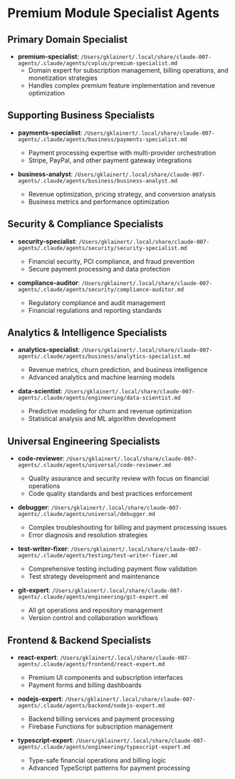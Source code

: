 # Premium Module Specialist Agents

## Primary Domain Specialist
- **premium-specialist**: `/Users/gklainert/.local/share/claude-007-agents/.claude/agents/cvplus/premium-specialist.md`
  - Domain expert for subscription management, billing operations, and monetization strategies
  - Handles complex premium feature implementation and revenue optimization

## Supporting Business Specialists
- **payments-specialist**: `/Users/gklainert/.local/share/claude-007-agents/.claude/agents/business/payments-specialist.md`
  - Payment processing expertise with multi-provider orchestration
  - Stripe, PayPal, and other payment gateway integrations

- **business-analyst**: `/Users/gklainert/.local/share/claude-007-agents/.claude/agents/business/business-analyst.md`
  - Revenue optimization, pricing strategy, and conversion analysis
  - Business metrics and performance optimization

## Security & Compliance Specialists
- **security-specialist**: `/Users/gklainert/.local/share/claude-007-agents/.claude/agents/security/security-specialist.md`
  - Financial security, PCI compliance, and fraud prevention
  - Secure payment processing and data protection

- **compliance-auditor**: `/Users/gklainert/.local/share/claude-007-agents/.claude/agents/security/compliance-auditor.md`
  - Regulatory compliance and audit management
  - Financial regulations and reporting standards

## Analytics & Intelligence Specialists
- **analytics-specialist**: `/Users/gklainert/.local/share/claude-007-agents/.claude/agents/business/analytics-specialist.md`
  - Revenue metrics, churn prediction, and business intelligence
  - Advanced analytics and machine learning models

- **data-scientist**: `/Users/gklainert/.local/share/claude-007-agents/.claude/agents/engineering/data-scientist.md`
  - Predictive modeling for churn and revenue optimization
  - Statistical analysis and ML algorithm development

## Universal Engineering Specialists
- **code-reviewer**: `/Users/gklainert/.local/share/claude-007-agents/.claude/agents/universal/code-reviewer.md`
  - Quality assurance and security review with focus on financial operations
  - Code quality standards and best practices enforcement

- **debugger**: `/Users/gklainert/.local/share/claude-007-agents/.claude/agents/universal/debugger.md`
  - Complex troubleshooting for billing and payment processing issues
  - Error diagnosis and resolution strategies

- **test-writer-fixer**: `/Users/gklainert/.local/share/claude-007-agents/.claude/agents/testing/test-writer-fixer.md`
  - Comprehensive testing including payment flow validation
  - Test strategy development and maintenance

- **git-expert**: `/Users/gklainert/.local/share/claude-007-agents/.claude/agents/engineering/git-expert.md`
  - All git operations and repository management
  - Version control and collaboration workflows

## Frontend & Backend Specialists
- **react-expert**: `/Users/gklainert/.local/share/claude-007-agents/.claude/agents/frontend/react-expert.md`
  - Premium UI components and subscription interfaces
  - Payment forms and billing dashboards

- **nodejs-expert**: `/Users/gklainert/.local/share/claude-007-agents/.claude/agents/backend/nodejs-expert.md`
  - Backend billing services and payment processing
  - Firebase Functions for subscription management

- **typescript-expert**: `/Users/gklainert/.local/share/claude-007-agents/.claude/agents/engineering/typescript-expert.md`
  - Type-safe financial operations and billing logic
  - Advanced TypeScript patterns for payment processing